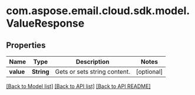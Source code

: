 
# com.aspose.email.cloud.sdk.model.ValueResponse

## Properties
Name | Type | Description | Notes
------------ | ------------- | ------------- | -------------
**value** | **String** | Gets or sets string content. |  [optional]


[[Back to Model list]](README.md#documentation-for-models) [[Back to API list]](README.md#documentation-for-api-endpoints) [[Back to API README]](README.md)

